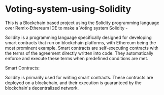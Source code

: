 # Voting-system-using-Solidity

This is a Blockchain based project using the Solidity programming language over Remix-Ethereum IDE to make a Voting system
Solidity -

Solidity is a programming language specifically designed for developing smart contracts that run on blockchain platforms, with Ethereum being the most prominent example. Smart contracts are self-executing contracts with the terms of the agreement directly written into code. They automatically enforce and execute these terms when predefined conditions are met.

Smart Contracts:

Solidity is primarily used for writing smart contracts. These contracts are deployed on a blockchain, and their execution is guaranteed by the blockchain's decentralized network.
